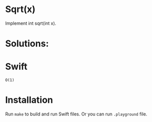 #  Sqrt(x)
Implement int sqrt(int x).
    
# Solutions:

# Swift
`O(1)`

# Installation
Run `make` to build and run Swift files. Or you can run `.playground` file.